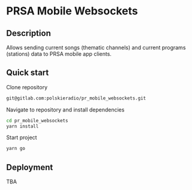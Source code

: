 # PRSA Mobile Websockets

## Description

Allows sending current songs (thematic channels) and current programs (stations) data to PRSA mobile app clients.

## Quick start

Clone repository

```bash
git@gitlab.com:polskieradio/pr_mobile_websockets.git
```

Navigate to repository and install dependencies

```bash
cd pr_mobile_websockets
yarn install
```

Start project

```bash
yarn go
```

## Deployment

TBA
